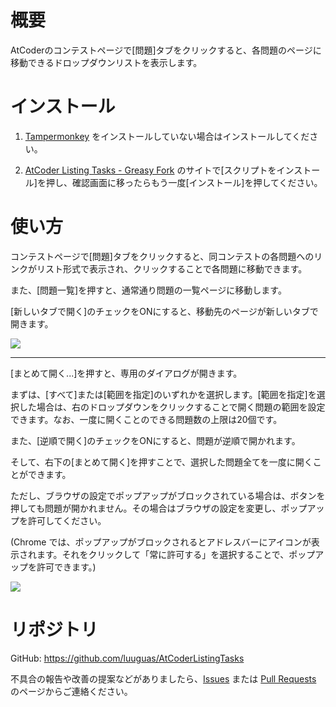 # 概要
AtCoderのコンテストページで[問題]タブをクリックすると、各問題のページに移動できるドロップダウンリストを表示します。

# インストール
1. [Tampermonkey](https://www.tampermonkey.net) をインストールしていない場合はインストールしてください。

2. [AtCoder Listing Tasks - Greasy Fork](https://greasyfork.org/ja/scripts/467289-atcoder-listing-tasks) のサイトで[スクリプトをインストール]を押し、確認画面に移ったらもう一度[インストール]を押してください。

# 使い方
コンテストページで[問題]タブをクリックすると、同コンテストの各問題へのリンクがリスト形式で表示され、クリックすることで各問題に移動できます。

また、[問題一覧]を押すと、通常通り問題の一覧ページに移動します。

[新しいタブで開く]のチェックをONにすると、移動先のページが新しいタブで開きます。

![](https://github.com/luuguas/AtCoderListingTasks/assets/69027878/3171abd1-b618-4f04-85e3-7e2f9d835cc7)

---

[まとめて開く...]を押すと、専用のダイアログが開きます。

まずは、[すべて]または[範囲を指定]のいずれかを選択します。[範囲を指定]を選択した場合は、右のドロップダウンをクリックすることで開く問題の範囲を設定できます。なお、一度に開くことのできる問題数の上限は20個です。

また、[逆順で開く]のチェックをONにすると、問題が逆順で開かれます。

そして、右下の[まとめて開く]を押すことで、選択した問題全てを一度に開くことができます。

ただし、ブラウザの設定でポップアップがブロックされている場合は、ボタンを押しても問題が開かれません。その場合はブラウザの設定を変更し、ポップアップを許可してください。

(Chrome では、ポップアップがブロックされるとアドレスバーにアイコンが表示されます。それをクリックして「常に許可する」を選択することで、ポップアップを許可できます。)

![](https://github.com/luuguas/AtCoderListingTasks/assets/69027878/19adfbee-50d6-4fff-9f8e-171ec936a32f)

# リポジトリ
GitHub: https://github.com/luuguas/AtCoderListingTasks

不具合の報告や改善の提案などがありましたら、[Issues](https://github.com/luuguas/AtCoderListingTasks/issues) または [Pull Requests](https://github.com/luuguas/AtCoderListingTasks/pulls) のページからご連絡ください。
